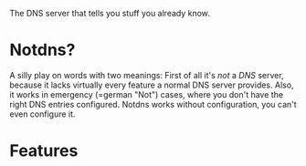 The DNS server that tells you stuff you already know.

# Notdns?

A silly play on words with two meanings: First of all it's *not* a *DNS* 
server, because it lacks virtually every feature a normal DNS server provides. 
Also, it works in emergency (=german "Not") cases, where you don't have the 
right DNS entries configured. Notdns works without configuration, you can't 
even configure it.

# Features

